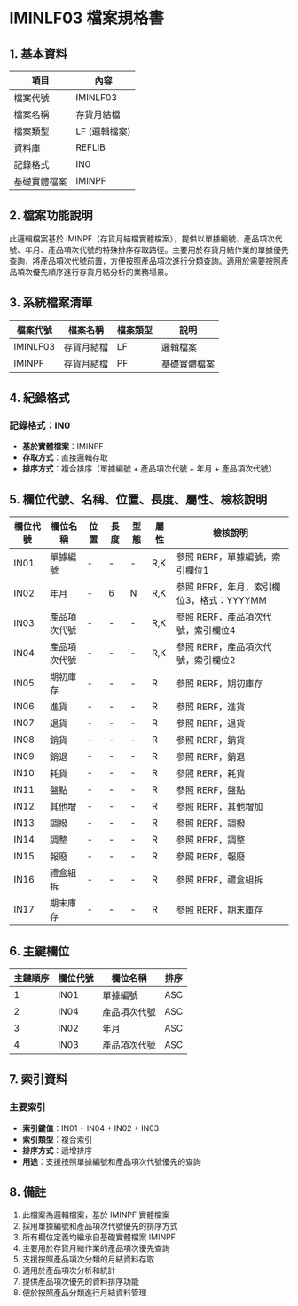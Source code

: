 # IMINLF03 檔案規格書

## 1. 基本資料

| 項目 | 內容 |
|------|------|
| 檔案代號 | IMINLF03 |
| 檔案名稱 | 存貨月結檔 |
| 檔案類型 | LF (邏輯檔案) |
| 資料庫 | REFLIB |
| 記錄格式 | IN0 |
| 基礎實體檔案 | IMINPF |

## 2. 檔案功能說明

此邏輯檔案基於 IMINPF（存貨月結檔實體檔案），提供以單據編號、產品項次代號、年月、產品項次代號的特殊排序存取路徑。主要用於存貨月結作業的單據優先查詢，將產品項次代號前置，方便按照產品項次進行分類查詢。適用於需要按照產品項次優先順序進行存貨月結分析的業務場景。

## 3. 系統檔案清單

| 檔案代號 | 檔案名稱 | 檔案類型 | 說明 |
|----------|----------|----------|------|
| IMINLF03 | 存貨月結檔 | LF | 邏輯檔案 |
| IMINPF | 存貨月結檔 | PF | 基礎實體檔案 |

## 4. 紀錄格式

### 記錄格式：IN0
- **基於實體檔案**：IMINPF
- **存取方式**：直接邏輯存取
- **排序方式**：複合排序（單據編號 + 產品項次代號 + 年月 + 產品項次代號）

## 5. 欄位代號、名稱、位置、長度、屬性、檢核說明

| 欄位代號 | 欄位名稱 | 位置 | 長度 | 型態 | 屬性 | 檢核說明 |
|----------|----------|------|------|------|----------|----------|
| IN01 | 單據編號 | - | - | - | R,K | 參照 RERF，單據編號，索引欄位1 |
| IN02 | 年月 | - | 6 | N | R,K | 參照 RERF，年月，索引欄位3，格式：YYYYMM |
| IN03 | 產品項次代號 | - | - | - | R,K | 參照 RERF，產品項次代號，索引欄位4 |
| IN04 | 產品項次代號 | - | - | - | R,K | 參照 RERF，產品項次代號，索引欄位2 |
| IN05 | 期初庫存 | - | - | - | R | 參照 RERF，期初庫存 |
| IN06 | 進貨 | - | - | - | R | 參照 RERF，進貨 |
| IN07 | 退貨 | - | - | - | R | 參照 RERF，退貨 |
| IN08 | 銷貨 | - | - | - | R | 參照 RERF，銷貨 |
| IN09 | 銷退 | - | - | - | R | 參照 RERF，銷退 |
| IN10 | 耗貨 | - | - | - | R | 參照 RERF，耗貨 |
| IN11 | 盤點 | - | - | - | R | 參照 RERF，盤點 |
| IN12 | 其他增 | - | - | - | R | 參照 RERF，其他增加 |
| IN13 | 調撥 | - | - | - | R | 參照 RERF，調撥 |
| IN14 | 調整 | - | - | - | R | 參照 RERF，調整 |
| IN15 | 報廢 | - | - | - | R | 參照 RERF，報廢 |
| IN16 | 禮盒組拆 | - | - | - | R | 參照 RERF，禮盒組拆 |
| IN17 | 期末庫存 | - | - | - | R | 參照 RERF，期末庫存 |

## 6. 主鍵欄位

| 主鍵順序 | 欄位代號 | 欄位名稱 | 排序 |
|----------|----------|----------|------|
| 1 | IN01 | 單據編號 | ASC |
| 2 | IN04 | 產品項次代號 | ASC |
| 3 | IN02 | 年月 | ASC |
| 4 | IN03 | 產品項次代號 | ASC |

## 7. 索引資料

### 主要索引
- **索引鍵值**：IN01 + IN04 + IN02 + IN03
- **索引類型**：複合索引
- **排序方式**：遞增排序
- **用途**：支援按照單據編號和產品項次代號優先的查詢

## 8. 備註

1. 此檔案為邏輯檔案，基於 IMINPF 實體檔案
2. 採用單據編號和產品項次代號優先的排序方式
3. 所有欄位定義均繼承自基礎實體檔案 IMINPF
4. 主要用於存貨月結作業的產品項次優先查詢
5. 支援按照產品項次分類的月結資料存取
6. 適用於產品項次分析和統計
7. 提供產品項次優先的資料排序功能
8. 便於按照產品分類進行月結資料管理 